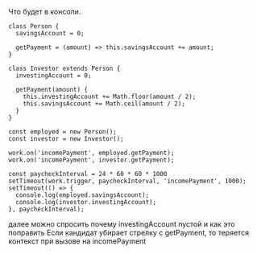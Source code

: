 Что будет в консоли.

```JS
class Person {
  savingsAccount = 0;
 
  getPayment = (amount) => this.savingsAccount += amount;
}
 
class Investor extends Person {
  investingAccount = 0;
 
  getPayment(amount) {
    this.investingAccount += Math.floor(amount / 2);
    this.savingsAccount += Math.ceil(amount / 2);
  }
}
 
const employed = new Person();
const investor = new Investor();
 
work.on('incomePayment', employed.getPayment);
work.on('incomePayment', investor.getPayment);
 
const paycheckInterval = 24 * 60 * 60 * 1000
setTimeout(work.trigger, paycheckInterval, 'incomePayment', 1000);
setTimeout(() => {
  console.log(employed.savingsAccount);
  console.log(investor.investingAccount);
}, paycheckInterval);
```

далее можно спросить почему investingAccount пустой и как это поправить
Если кандидат убирает стрелку с getPayment, то теряется контекст при вызове на incomePayment